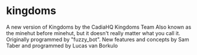 # kingdoms
A new version of Kingdoms by the CadiaHQ Kingdoms Team
Also known as the minehut before minehut, but it doesn't really matter what you call it. Originally programmed by "fuzzy_bot". New features and concepts by Sam Taber and programmed by Lucas van Borkulo
